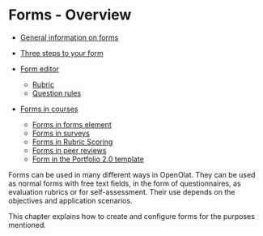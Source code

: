 # Forms - Overview

* [General information on forms](../learningresources/General_information_on_Forms.md)
* [Three steps to your form](../forms/Three_Steps_to_your_Form.md)
* [Form editor](../learningresources/Form_editor_Questionnaire_editor.md)
  
    * [Rubric](Rubric.md)
  * [Question rules](Question_rules.md)
* [Forms in courses](../learningresources/Forms_in_Courses.md)

  * [Forms in forms element](Forms_in_Forms_Element.md)
  * [Forms in surveys](Forms_in_Questionnaires.md)
  * [Forms in Rubric Scoring](Forms_in_Rubric_Scoring.md)
  * [Forms in peer reviews](Course_Element_Task.md#revisions)
  * [Form in the Portfolio 2.0 template](Forms_in_the_ePortfolio_template.md)

Forms can be used in many different ways in OpenOlat. They can be used as normal forms with free text fields, in the form of questionnaires, as evaluation rubrics or for self-assessment. Their use depends on the objectives and application scenarios.

This chapter explains how to create and configure forms for the purposes mentioned.
